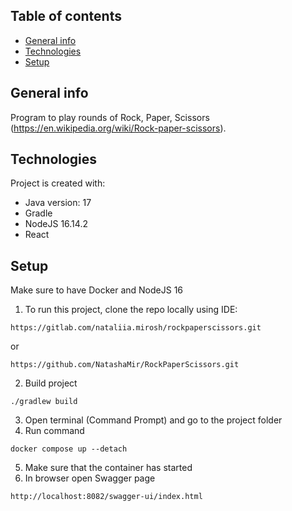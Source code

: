## Table of contents
* [General info](#general-info)
* [Technologies](#technologies)
* [Setup](#setup)

## General info
Program to play rounds of Rock, Paper, Scissors (https://en.wikipedia.org/wiki/Rock-paper-scissors).

## Technologies
Project is created with:
* Java version: 17
* Gradle
* NodeJS 16.14.2
* React

## Setup
Make sure to have Docker and NodeJS 16
1. To run this project, clone the repo locally using IDE:

```
https://gitlab.com/nataliia.mirosh/rockpaperscissors.git
```
or
```
https://github.com/NatashaMir/RockPaperScissors.git
```
2. Build project 
```
./gradlew build
```
3. Open terminal (Command Prompt) and go to the project folder
4. Run command
```
docker compose up --detach
```
5. Make sure that the container has started
6. In browser open Swagger page
```
http://localhost:8082/swagger-ui/index.html
```
